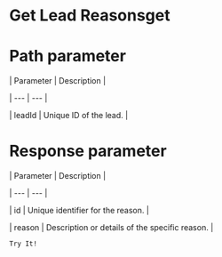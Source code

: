 # Get Lead Reasonsget

# Path parameter

| Parameter | Description |

| --- | --- |

| leadId | Unique ID of the lead. |



# Response parameter

| Parameter | Description |

| --- | --- |

| id | Unique identifier for the reason. |

| reason | Description or details of the specific reason. |



`Try It!`